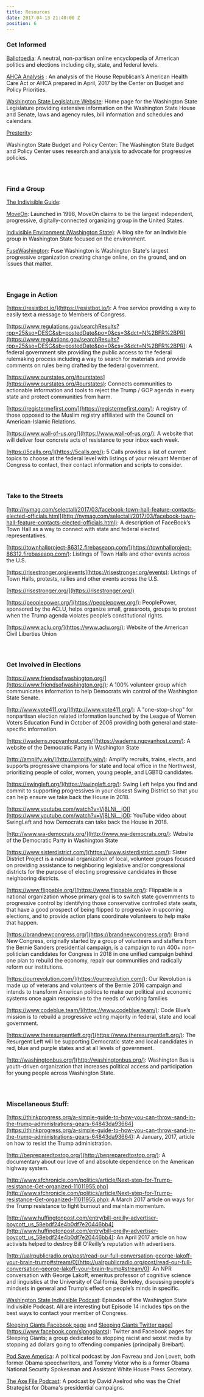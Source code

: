 ```yaml
---
title: Resources
date: 2017-04-13 21:40:00 Z
position: 6
---
```


### **Get Informed**

[<a href="https://www.ballotpedia.org/115th_United_States_Congress">Ballotpedia</a>](https://ballotpedia.org/115th_United_States_Congress):  A neutral, non-partisan online encyclopedia of American politics and elections including city, state, and federal levels.

[<a href="http://www.cbpp.org/sites/default/files/atoms/files/4-13-17health-factsheets-wa.pdf">AHCA Analysis</a>  ](http://www.cbpp.org/sites/default/files/atoms/files/4-13-17health-factsheets-wa.pdf): An analysis of the House Republican’s American Health Care Act or AHCA prepared in April, 2017 by the Center on Budget and Policy Priorities.

[<a href="http://leg.wa.gov/">Washington State Legislature Website</a>](http://leg.wa.gov/): Home page for the Washington State Legislature providing extensive information on the Washington State House and Senate, laws and agency rules, bill information and schedules and calendars.

[<a href="https://presterity.org/">Presterity</a>:](https://presterity.org/)

[<a href="http://budgetandpolicy.org">](http://budgetandpolicy.org/)Washington State Budget and Policy Center</a>:  The Washington State Budget and Policy Center uses research and analysis to advocate for progressive policies.

### <br><br>Find a Group

[<a href="https://www.indivisibleguide.com/">The Indivisible Guide</a>](https://www.indivisibleguide.com/):

[<a href="https://front.moveon.org/">MoveOn</a>](https://act.moveon.org/): Launched in 1998, MoveOn claims to be the largest independent, progressive, digitally-connected organizing group in the United States.

[<a href="https://indivisiblewaenvironment.wordpress.com/environment-leaders-summit-time/">Indivisible Environment (Washington State)</a>](https://indivisiblewaenvironment.wordpress.com/environment-leaders-summit-time/): A blog site for an Indivisible group in Washington State focused on the environment.

[<a href="http://fusewashington.org/">FuseWashington</a>](http://fusewashington.org/):  Fuse Washington is Washington State's largest progressive organization creating change online, on the ground, and on issues that matter.

### <br><br>Engage in Action

[https://resistbot.io/](https://resistbot.io/): A free service providing a way to easily text a message to Members of Congress.

[https://www.regulations.gov/searchResults?rpp=25&so=DESC&sb=postedDate&po=0&cs=3&dct=N%2BFR%2BPR](https://www.regulations.gov/searchResults?rpp=25&so=DESC&sb=postedDate&po=0&cs=3&dct=N%2BFR%2BPR): A federal government site providing the public access to the federal rulemaking process including a way to search for materials and provide comments on rules being drafted by the federal government.

[https://www.ourstates.org/#ourstates](https://www.ourstates.org/#ourstates): Connects communities to actionable information and tools to reject the Trump / GOP agenda in every state and protect communities from harm.

[https://registermefirst.com/](https://registermefirst.com/): A registry of those opposed to the Muslim registry affiliated with the Council on American-Islamic Relations.

[https://www.wall-of-us.org/](https://www.wall-of-us.org/): A website that will deliver four concrete acts of resistance to your inbox each week.

[https://5calls.org/](https://5calls.org/): 5 Calls provides a list of current topics to choose at the federal level with listings of your relevant Member of Congress to contact, their contact information and scripts to consider.

### <br><br>Take to the Streets

[http://nymag.com/selectall/2017/03/facebook-town-hall-feature-contacts-elected-officials.html](http://nymag.com/selectall/2017/03/facebook-town-hall-feature-contacts-elected-officials.html): A description of FaceBook’s Town Hall as a way to connect with state and federal elected representatives.

[https://townhallproject-86312.firebaseapp.com/](https://townhallproject-86312.firebaseapp.com/): Listings of Town Halls and other events across the U.S.

[https://risestronger.org/events](https://risestronger.org/events): Listings of Town Halls, protests, rallies and other events across the U.S.

[https://risestronger.org/](https://risestronger.org/)

[https://peoplepower.org/](https://peoplepower.org/): PeoplePower, sponsored by the ACLU, helps organize small, grassroots, groups to protest when the Trump agenda violates people’s constitutional rights.

[https://www.aclu.org/](https://www.aclu.org/): Website of the American Civil Liberties Union

### <br><br>Get Involved in Elections

[https://www.friendsofwashington.org/](https://www.friendsofwashington.org/): A 100% volunteer group which communicates information to help Democrats win control of the Washington State Senate.

[http://www.vote411.org/](http://www.vote411.org/): A "one-stop-shop" for nonpartisan election related information launched by the League of Women Voters Education Fund in October of 2006 providing both general and state-specific information.

[https://wadems.ngpvanhost.com/](https://wadems.ngpvanhost.com/): A website of the Democratic Party in Washington State

[http://amplify.win/](http://amplify.win/): Amplify recruits, trains, elects, and supports progressive champions for state and local office in the Northwest, prioritizing people of color, women, young people, and LGBTQ candidates.

[https://swingleft.org/](https://swingleft.org/): Swing Left helps you find and commit to supporting progressives in your closest Swing District so that you can help ensure we take back the House in 2018.

[https://www.youtube.com/watch?v=Vj8LNi__jOI](https://www.youtube.com/watch?v=Vj8LNi__jOI): YouTube video about SwingLeft and how Democrats can take back the House in 2018.

[http://www.wa-democrats.org/](http://www.wa-democrats.org/): Website of the Democratic Party in Washington State

[https://www.sisterdistrict.com/](https://www.sisterdistrict.com/): Sister District Project is a national organization of local, volunteer groups focused on providing assistance to neighboring legislative and/or congressional districts for the purpose of electing progressive candidates in those neighboring districts.

[https://www.flippable.org/](https://www.flippable.org/): Flippable is a national organization whose primary goal is to switch state governments to progressive control by identifying those conservative controlled state seats, that have a good prospect of being flipped to progressive in upcoming elections, and to provide action plans coordinate volunteers to help make that happen.

[https://brandnewcongress.org/](https://brandnewcongress.org/): Brand New Congress, originally started by a group of volunteers and staffers from the Bernie Sanders presidential campaign, is a campaign to run 400\+ non-politician candidates for Congress in 2018 in one unified campaign behind one plan to rebuild the economy, repair our communities and radically reform our institutions.

[https://ourrevolution.com/](https://ourrevolution.com/): Our Revolution is made up of veterans and volunteers of the Bernie 2016 campaign and intends to transform American politics to make our political and economic systems once again responsive to the needs of working families

[https://www.codeblue.team/](https://www.codeblue.team/): Code Blue’s mission is to rebuild a progressive voting majority in federal, state and local government.

[https://www.theresurgentleft.org/](https://www.theresurgentleft.org/): The Resurgent Left will be supporting Democratic state and local candidates in red, blue and purple states and at all levels of government.

[http://washingtonbus.org/](http://washingtonbus.org/): Washington Bus is youth-driven organization that increases political access and participation for young people across Washington State.

### <br><br>Miscellaneous Stuff:

[https://thinkprogress.org/a-simple-guide-to-how-you-can-throw-sand-in-the-trump-administrations-gears-64843da93664](https://thinkprogress.org/a-simple-guide-to-how-you-can-throw-sand-in-the-trump-administrations-gears-64843da93664): A January, 2017, article on how to resist the Trump administration.

[http://bepreparedtostop.org/](http://bepreparedtostop.org/): A documentary about our love of and absolute dependence on the American highway system.

[http://www.sfchronicle.com/politics/article/Next-step-for-Trump-resistance-Get-organized-11011955.php](http://www.sfchronicle.com/politics/article/Next-step-for-Trump-resistance-Get-organized-11011955.php): A March 2017 article on ways for the Trump resistance to fight burnout and maintain momentum.

[http://www.huffingtonpost.com/entry/bill-oreilly-advertiser-boycott_us_58ebdf24e4b0df7e20446bb4](http://www.huffingtonpost.com/entry/bill-oreilly-advertiser-boycott_us_58ebdf24e4b0df7e20446bb4): An April 2017 article on how activists helped to destroy Bill O’Reilly’s reputation with advertisers.

[http://ualrpublicradio.org/post/read-our-full-conversation-george-lakoff-your-brain-trump#stream/0](http://ualrpublicradio.org/post/read-our-full-conversation-george-lakoff-your-brain-trump#stream/0): An NPR conversation with George Lakoff, emeritus professor of cognitive science and linguistics at the University of California, Berkeley, discussing people‘s mindsets in general and Trump’s effect on people’s minds in specific.

<a href="https://soundcloud.com/wsip">Washington State Indivisible Podcast</a>:  Episodes of the Washington State Indivisible Podcast.  All are interesting but Episode 14 includes tips on the best ways to contact your member of Congress.

[<a href="https://twitter.com/slpng_giants">Sleeping Giants Facebook page</a> ](https://twitter.com/slpng_giants) and <a href="[https://www.facebook.com/slpnggiants">Sleeping Giants Twitter page</a>](https://www.facebook.com/slpnggiants): Twitter and Facebook pages for Sleeping Giants; a group dedicated to stopping racist and sexist media by stopping ad dollars going to offending companies (principally Breibart).

<a href="https://getcrookedmedia.com/here-have-a-podcast-78ee56b5a323"> Pod Save America</a>:   A political podcast by Jon Favreau and Jon Lovett, both former Obama speechwriters, and Tommy Vietor who is a former Obama National Security Spokesman and Assistant White House Press Secretary.

<a href="http://podcast.cnn.com/axefiles">The Axe File Podcast</a>:  A podcast by David Axelrod who was  the Chief Strategist for Obama's presidential campaigns.